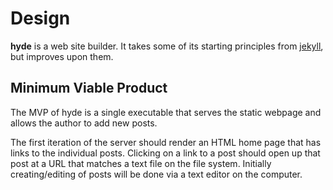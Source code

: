 # Design

**hyde** is a web site builder.  It takes some of its starting principles from [jekyll](https://jekyllrb.com/), but improves upon them.

## Minimum Viable Product

The MVP of hyde is a single executable that serves the static webpage and allows the author to add new posts.  

The first iteration of the server should render an HTML home page that has links to the individual posts.  Clicking on a link to a post should open up that post at a URL that matches a text file on the file system.  Initially creating/editing of posts will be done via a text editor on the computer. 